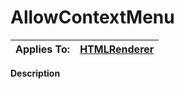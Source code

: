 



<h1 class="heading"><span class="name">AllowContextMenu</span></h1>

| Applies To: | [HTMLRenderer](../a-z/htmlrenderer.md) |
| --- | ---  |


**Description**



